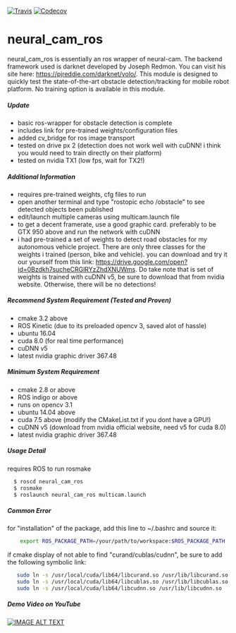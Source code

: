 [![Travis](https://img.shields.io/travis/rust-lang/rust.svg)]()
[![Codecov](https://img.shields.io/codecov/c/github/codecov/example-python.svg)]()
# neural_cam_ros
neural_cam_ros is essentially an ros wrapper of neural-cam. The backend framework used is darknet developed by Joseph Redmon. You can visit his site here: https://pjreddie.com/darknet/yolo/. This module is designed to quickly test the state-of-the-art obstacle detection/tracking for mobile robot platform. No training option is available in this module.

##### Update
  - basic ros-wrapper for obstacle detection is complete
  - includes link for pre-trained weights/configuration files
  - added cv_bridge for ros image transport
  - tested on drive px 2 (detection does not work well with cuDNN! i think you would need to train directly on their platform)
  - tested on nvidia TX1 (low fps, wait for TX2!)

##### Additional Information
  - requires pre-trained weights, cfg files to run
  - open another terminal and type "rostopic echo /obstacle" to see detected objects been published
  - edit/launch multiple cameras using multicam.launch file
  - to get a decent framerate, use a good graphic card. preferably to be GTX 950 above and run the network with cuDNN
  - i had pre-trained a set of weights to detect road obstacles for my autonomous vehicle project. There are only three classes for the weights i trained (person, bike and vehicle). you can download and try it our yourself from this link: https://drive.google.com/open?id=0Bzdkh7sucheCRGlRYzZhdXNUWms. Do take note that is set of weights is trained with cuDNN v5, be sure to download that from nvidia website. Otherwise, there will be no detections!

##### Recommend System Requirement (Tested and Proven)
- cmake 3.2 above
- ROS Kinetic (due to its preloaded opencv 3, saved alot of hassle)
- ubuntu 16.04
- cuda 8.0 (for real time performance)
- cuDNN v5
- latest nvidia graphic driver 367.48

##### Minimum System Requirement
- cmake 2.8 or above
- ROS indigo or above
- runs on opencv 3.1
- ubuntu 14.04 above
- cuda 7.5 above (modify the CMakeList.txt if you dont have a GPU!)
- cuDNN v5 (download from nvidia official website, need v5 for cuda 8.0)
- latest nvidia graphic driver 367.48

##### Usage Detail
requires ROS to run rosmake
  ```sh
    $ roscd neural_cam_ros
    $ rosmake
    $ roslaunch neural_cam_ros multicam.launch
 ```

##### Common Error
for "installation" of the package, add this line to ~/.bashrc and source it:

```sh
    export ROS_PACKAGE_PATH=/your/path/to/workspace:$ROS_PACKAGE_PATH
```

if cmake display of not able to find "curand/cublas/cudnn", be sure to add the following symbolic link:

```sh
   sudo ln -s /usr/local/cuda/lib64/libcurand.so /usr/lib/libcurand.so
   sudo ln -s /usr/local/cuda/lib64/libcublas.so /usr/lib/libcublas.so
   sudo ln -s /usr/local/cuda/lib64/libcudnn.so /usr/lib/libcudnn.so
```

##### Demo Video on YouTube
[![IMAGE ALT TEXT](http://img.youtube.com/vi/ZW0B2wk8dPA/0.jpg)](http://www.youtube.com/watch?v=ZW0B2wk8dPA "Yolo Road Obstacle Detector")
